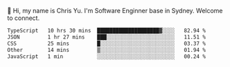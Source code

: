 👋 Hi, my name is Chris Yu. I'm Software Enginner base in Sydney. Welcome to connect.

<!--START_SECTION:waka-->

```txt
TypeScript   10 hrs 30 mins  ████████████████████▓░░░░   82.94 %
JSON         1 hr 27 mins    ███░░░░░░░░░░░░░░░░░░░░░░   11.51 %
CSS          25 mins         █░░░░░░░░░░░░░░░░░░░░░░░░   03.37 %
Other        14 mins         ▒░░░░░░░░░░░░░░░░░░░░░░░░   01.94 %
JavaScript   1 min           ░░░░░░░░░░░░░░░░░░░░░░░░░   00.24 %
```

<!--END_SECTION:waka-->
